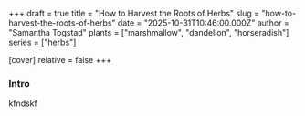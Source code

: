 +++
draft = true
title = "How to Harvest the Roots of Herbs"
slug = "how-to-harvest-the-roots-of-herbs"
date = "2025-10-31T10:46:00.000Z"
author = "Samantha Togstad"
plants = ["marshmallow", "dandelion", "horseradish"]
series = ["herbs"]

[cover]
relative = false
+++
### Intro

kfndskf
